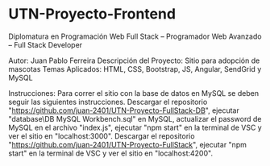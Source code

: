 # UTN-Proyecto-Frontend
Diplomatura en Programación Web Full Stack – Programador Web Avanzado – Full Stack Developer

Autor: Juan Pablo Ferreira
Descripción del Proyecto: Sitio para adopción de mascotas
Temas Aplicados: HTML, CSS, Bootstrap, JS, Angular, SendGrid y MySQL

Instrucciones: 
Para correr el sitio con la base de datos en MySQL se deben seguir las siguientes instrucciones. 
Descargar el repositorio "https://github.com/juan-2401/UTN-Proyecto-FullStack-DB", ejecutar "database\DB MySQL Workbench.sql" en MySQL, actualizar el password de MySQL en el archivo "index.js", ejecutar "npm start" en la terminal de VSC y ver el sitio en "localhost:3000".
Descargar el repositorio "https://github.com/juan-2401/UTN-Proyecto-FullStack", ejecutar "npm start" en la terminal de VSC y ver el sitio en "localhost:4200".
